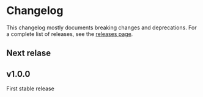 Changelog
=========

This changelog mostly documents breaking changes and deprecations.
For a complete list of releases, see the [releases page][0].

[0]: https://github.com/treehouselabs/TreeHouseCacheBundle/releases

## Next relase

## v1.0.0

First stable release
